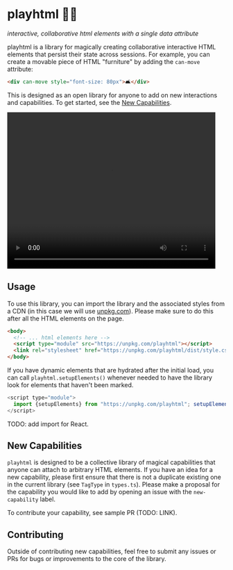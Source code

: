 # playhtml 🛝🌐

_interactive, collaborative html elements with a single data attribute_

playhtml is a library for magically creating collaborative interactive HTML elements that persist their state across sessions. For example, you can create a movable piece of HTML "furniture" by adding the `can-move` attribute:

```html
<div can-move style="font-size: 80px">🛋</div>
```

This is designed as an open library for anyone to add on new interactions and capabilities. To get started, see the [New Capabilities](#new-capabilities).

<video width="480" height="360" controls>
  <source src="./demo.mov" type="video/mp4">
</video>

## Usage

To use this library, you can import the library and the associated styles from a CDN (in this case we will use [unpkg.com](https://unpkg.com)). Please make sure to do this after all the HTML elements on the page.

```html
<body>
  <!-- ... html elements here -->
  <script type="module" src="https://unpkg.com/playhtml"></script>
  <link rel="stylesheet" href="https://unpkg.com/playhtml/dist/style.css" />
</body>
```

If you have dynamic elements that are hydrated after the initial load, you can call `playhtml.setupElements()` whenever needed to have the library look for elements that haven't been marked.

```js
<script type="module">
  import {setupElements} from "https://unpkg.com/playhtml"; setupElements();
</script>
```

TODO: add import for React.

## New Capabilities

`playhtml` is designed to be a collective library of magical capabilities that anyone can attach to arbitrary HTML elements. If you have an idea for a new capability, please first ensure that there is not a duplicate existing one in the current library (see `TagType` in `types.ts`). Please make a proposal for the capability you would like to add by opening an issue with the `new-capability` label.

To contribute your capability, see sample PR (TODO: LINK).

## Contributing

Outside of contributing new capabilities, feel free to submit any issues or PRs for bugs or improvements to the core of the library.

